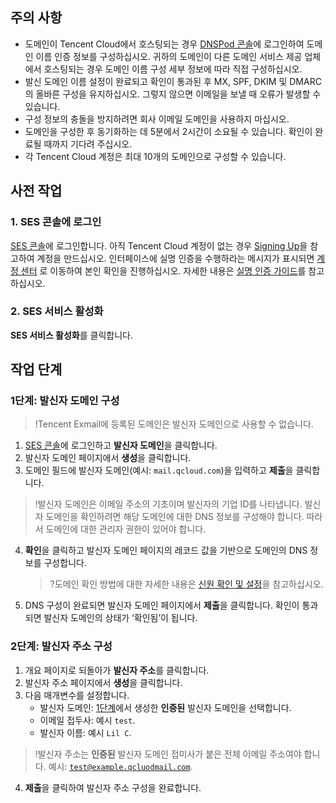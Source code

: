 ## 주의 사항
- 도메인이 Tencent Cloud에서 호스팅되는 경우 [DNSPod 콘솔](https://console.cloud.tencent.com/cns)에 로그인하여 도메인 이름 인증 정보를 구성하십시오. 귀하의 도메인이 다른 도메인 서비스 제공 업체에서 호스팅되는 경우 도메인 이름 구성 세부 정보에 따라 직접 구성하십시오.
- 발신 도메인 이름 설정이 완료되고 확인이 통과된 후 MX, SPF, DKIM 및 DMARC의 올바른 구성을 유지하십시오. 그렇지 않으면 이메일을 보낼 때 오류가 발생할 수 있습니다.
- 구성 정보의 충돌을 방지하려면 회사 이메일 도메인을 사용하지 마십시오.
- 도메인을 구성한 후 동기화하는 데 5분에서 2시간이 소요될 수 있습니다. 확인이 완료될 때까지 기다려 주십시오.
- 각 Tencent Cloud 계정은 최대 10개의 도메인으로 구성할 수 있습니다.

## 사전 작업
### 1. SES 콘솔에 로그인
[SES 콘솔](https://console.cloud.tencent.com/ses)에 로그인합니다. 아직 Tencent Cloud 계정이 없는 경우 [Signing Up](https://intl.cloud.tencent.com/document/product/378/17985)을 참고하여 계정을 만드십시오.
인터페이스에 실명 인증을 수행하라는 메시지가 표시되면 [계정 센터](https://console.cloud.tencent.com/developer) 로 이동하여 본인 확인을 진행하십시오. 자세한 내용은 [실명 인증 가이드](https://intl.cloud.tencent.com/document/product/378/3629)를 참고하십시오.
### 2. SES 서비스 활성화
**SES 서비스 활성화**를 클릭합니다. 

## 작업 단계
### 1단계: 발신자 도메인 구성[](id:Step1)
>!Tencent Exmail에 등록된 도메인은 발신자 도메인으로 사용할 수 없습니다.

1. [SES 콘솔](https://console.cloud.tencent.com/ses)에 로그인하고 **발신자 도메인**을 클릭합니다.
2. 발신자 도메인 페이지에서 **생성**을 클릭합니다.
3. 도메인 필드에 발신자 도메인(예시: `mail.qcloud.com`)을 입력하고 **제출**을 클릭합니다. [](id:Step3)
>!발신자 도메인은 이메일 주소의 기초이며 발신자의 기업 ID를 나타냅니다. 발신자 도메인을 확인하려면 해당 도메인에 대한 DNS 정보를 구성해야 합니다. 따라서 도메인에 대한 관리자 권한이 있어야 합니다.

4. **확인**을 클릭하고 발신자 도메인 페이지의 레코드 값을 기반으로 도메인의 DNS 정보를 구성합니다.
   
	 >?도메인 확인 방법에 대한 자세한 내용은 [신원 확인 및 설정](https://intl.cloud.tencent.com/document/product/1084/42371)을 참고하십시오.
5. DNS 구성이 완료되면 발신자 도메인 페이지에서 **제출**을 클릭합니다. 확인이 통과되면 발신자 도메인의 상태가 ‘확인됨’이 됩니다.

### 2단계: 발신자 주소 구성[](id:Step2)

1. 개요 페이지로 되돌아가 **발신자 주소**를 클릭합니다.
2. 발신자 주소 페이지에서 **생성**을 클릭합니다.
3. 다음 매개변수를 설정합니다.
	- 발신자 도메인: [1단계](#Step3)에서 생성한 **인증된** 발신자 도메인을 선택합니다.
	- 이메일 접두사: 예시 `test`.
	- 발신자 이름: 예시 `Lil C`.
>!발신자 주소는 **인증된** 발신자 도메인 접미사가 붙은 전체 이메일 주소여야 합니다.
>예시: <code>test@example.qcluodmail.com</code>.

4. **제출**을 클릭하여 발신자 주소 구성을 완료합니다.
